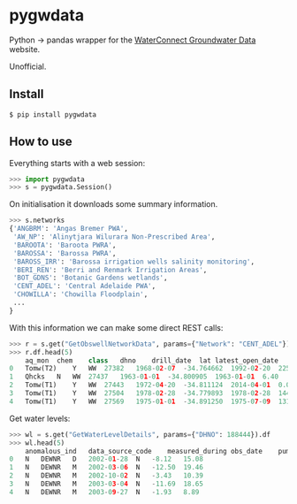 # pygwdata

Python -> pandas wrapper for the [WaterConnect Groundwater Data](https://www.waterconnect.sa.gov.au/Systems/GD/Pages/Default.aspx) website.

Unofficial.

## Install

```
$ pip install pygwdata
```

## How to use

Everything starts with a web session:

```python
>>> import pygwdata
>>> s = pygwdata.Session()
```

On initialisation it downloads some summary information.

```python
>>> s.networks
{'ANGBRM': 'Angas Bremer PWA',
 'AW_NP': 'Alinytjara Wilurara Non-Prescribed Area',
 'BAROOTA': 'Baroota PWRA',
 'BAROSSA': 'Barossa PWRA',
 'BAROSS_IRR': 'Barossa irrigation wells salinity monitoring',
 'BERI_REN': 'Berri and Renmark Irrigation Areas',
 'BOT_GDNS': 'Botanic Gardens wetlands',
 'CENT_ADEL': 'Central Adelaide PWA',
 'CHOWILLA': 'Chowilla Floodplain',
 ...
}
```

With this information we can make some direct REST calls:

```python
>>> r = s.get("GetObswellNetworkData", params={"Network": "CENT_ADEL"})
>>> r.df.head(5)
	aq_mon	chem	class	dhno	drill_date	lat	latest_open_date	latest_open_depth	latest_sal_date	latest_swl_date	...	pwa	replaceunitnum	sal	salstatus	stat_desc	swl	swlstatus	tds	water	yield
0	Tomw(T2)	Y	WW	27382	1968-02-07	-34.764662	1992-02-20	225.00	2013-09-02	2018-09-18	...	Central Adelaide	NaN	Y	C	OPR	3.47	C	3620.0	Y	2.00
1	Qhcks	N	WW	27437	1963-01-01	-34.800905	1963-01-01	6.40	1984-02-01	1986-03-05	...	Central Adelaide	NaN	Y	H	NaN	5.86	H	1121.0	Y	NaN
2	Tomw(T1)	Y	WW	27443	1972-04-20	-34.811124	2014-04-01	0.00	1991-10-09	2003-07-04	...	Central Adelaide	NaN	Y	H	BKF	NaN	H	2030.0	Y	5.00
3	Tomw(T1)	Y	WW	27504	1978-02-28	-34.779893	1978-02-28	144.50	2016-04-06	2011-09-18	...	Central Adelaide	NaN	Y	H	OPR	11.21	H	2738.0	Y	0.00
4	Tomw(T1)	Y	WW	27569	1975-01-01	-34.891250	1975-07-09	131.10	1986-11-13	1988-09-21	...	Central Adelaide	NaN	Y	H	BKF	9.90	H	42070.0	Y	12.50
```

Get water levels:

```python
>>> wl = s.get("GetWaterLevelDetails", params={"DHNO": 188444}).df
>>> wl.head(5)
	anomalous_ind	data_source_code	measured_during	obs_date	pumping_ind	rswl	standing_water_level
0	N	DEWNR	D	2002-01-28	N	-8.12	15.08
1	N	DEWNR	M	2002-03-06	N	-12.50	19.46
2	N	DEWNR	M	2002-10-02	N	-3.43	10.39
3	N	DEWNR	M	2003-03-04	N	-11.69	18.65
4	N	DEWNR	M	2003-09-27	N	-1.93	8.89
```
